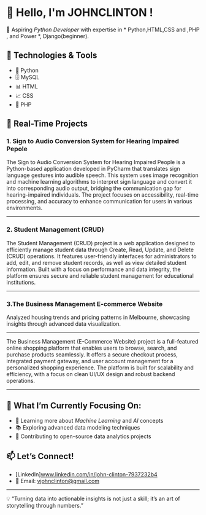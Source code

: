 # 👋 Hello, I'm JOHNCLINTON !

🚀 Aspiring *Python Developer* with expertise in * Python,HTML,CSS and ,PHP , and Power *, Django(beginner). 

## 🔧 Technologies & Tools
- 🐍 Python 
- 🗄️ MySQL
- 📊 HTML
- 📈 CSS
- 🔎 PHP

## 💼 Real-Time Projects

### 1. Sign to Audio Conversion System for Hearing Impaired Pepole

The Sign to Audio Conversion System for Hearing Impaired People is a Python-based application developed in PyCharm that translates sign language gestures into audible speech. This system uses image recognition and machine learning algorithms to interpret sign language and convert it into corresponding audio output, bridging the communication gap for hearing-impaired individuals. The project focuses on accessibility, real-time processing, and accuracy to enhance communication for users in various environments.



---

### 2. Student Management (CRUD)


The Student Management (CRUD) project is a web application designed to efficiently manage student data through Create, Read, Update, and Delete (CRUD) operations. 
It features user-friendly interfaces for administrators to add, edit, and remove student records, as well as view detailed student information. 
Built with a focus on performance and data integrity, the platform ensures secure and reliable student management for educational institutions.








---

### 3.The Business Management E-commerce Website



Analyzed housing trends and pricing patterns in Melbourne, showcasing insights through advanced data visualization.

---

The Business Management (E-Commerce Website) project is a full-featured online shopping platform that enables users to browse, search, and purchase products seamlessly.
It offers a secure checkout process, integrated payment gateway, and user account management for a personalized shopping experience. 
The platform is built for scalability and efficiency, with a focus on clean UI/UX design and robust backend operations.

---

## 🎯 What I’m Currently Focusing On:
- 🌱 Learning more about *Machine Learning* and *AI* concepts
- 📚 Exploring advanced data modeling techniques
- 🔄 Contributing to open-source data analytics projects

## 📫 Let’s Connect!
- [LinkedIn]www.linkedin.com/in/john-clinton-7937232b4 
- 📧 Email: vjohnclinton@gmail.com

---

💡 “Turning data into actionable insights is not just a skill; it’s an art of storytelling through numbers.”
